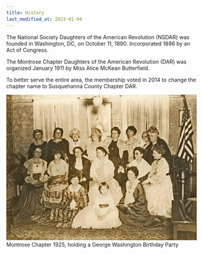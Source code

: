 ```yaml
---
title: History
last_modified_at: 2023-01-04
---
```


The National Society Daughters of the American Revolution (NSDAR) was founded in Washington, DC, on October 11, 1890.  Incorporated 1896 by an Act of Congress.

The Montrose Chapter Daughters of the American Revolution (DAR) was organized January 1911 by Miss Alice McKean Butterfield.

To better serve the entire area, the membership voted in 2014 to change the chapter name to Susquehanna County Chapter DAR.

![1925 Chapter Members](/assets/images/members_1925.jpg)
Montrose Chapter 1925, holding a George Washington Birthday Party
